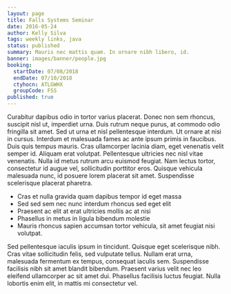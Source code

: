 ```yaml
---
layout: page
title: Falls Systems Seminar
date: 2016-05-24
author: Kelly Silva
tags: weekly links, java
status: published
summary: Mauris nec mattis quam. In ornare nibh libero, id.
banner: images/banner/people.jpg
booking:
  startDate: 07/08/2018
  endDate: 07/10/2018
  ctyhocn: ATLGWHX
  groupCode: FSS
published: true
---
```

Curabitur dapibus odio in tortor varius placerat. Donec non sem rhoncus, suscipit nisl ut, imperdiet urna. Duis rutrum neque purus, at commodo odio fringilla sit amet. Sed ut urna et nisl pellentesque interdum. Ut ornare at nisi in cursus. Interdum et malesuada fames ac ante ipsum primis in faucibus. Duis quis tempus mauris.
Cras ullamcorper lacinia diam, eget venenatis velit semper id. Aliquam erat volutpat. Pellentesque ultricies nec nisl vitae venenatis. Nulla id metus rutrum arcu euismod feugiat. Nam lectus tortor, consectetur id augue vel, sollicitudin porttitor eros. Quisque vehicula malesuada nunc, id posuere lorem placerat sit amet. Suspendisse scelerisque placerat pharetra.

* Cras et nulla gravida quam dapibus tempor id eget massa
* Sed sed sem nec nunc interdum rhoncus sed eget elit
* Praesent ac elit at erat ultricies mollis ac at nisi
* Phasellus in metus in ligula bibendum molestie
* Mauris rhoncus sapien accumsan tortor vehicula, sit amet feugiat nisi volutpat.

Sed pellentesque iaculis ipsum in tincidunt. Quisque eget scelerisque nibh. Cras vitae sollicitudin felis, sed vulputate tellus. Nullam erat urna, malesuada fermentum ex tempus, consequat iaculis sem. Suspendisse facilisis nibh sit amet blandit bibendum. Praesent varius velit nec leo eleifend ullamcorper ac sit amet dui. Phasellus facilisis luctus feugiat. Nulla lobortis enim elit, in mattis mi consectetur vel.
